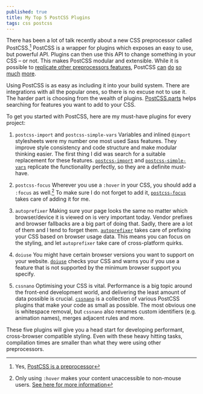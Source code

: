 ```yaml
---
published: true
title: My Top 5 PostCSS Plugins
tags: css postcss
---
```


There has been a lot of talk recently about a new CSS preprocessor called PostCSS.[^1] PostCSS is a wrapper for plugins which exposes an easy to use, but powerful API. Plugins can then use this API to change something in your CSS – or not. This makes PostCSS modular and extensible. While it is possible to [replicate other preprocessors features](https://github.com/jonathantneal/precss), PostCSS [can](https://github.com/anandthakker/doiuse) [do](https://github.com/MohammadYounes/rtlcss) [so](https://github.com/jonathantneal/postcss-font-magician) [much](https://github.com/postcss/autoprefixer) [more](http://cssnano.co/optimisations/).

Using PostCSS is as easy as including it into your build system. There are integrations with all the popular ones, so there is no excuse not to use it. The harder part is choosing from the wealth of plugins. [PostCSS.parts](http://postcss.parts) helps searching for features you want to add to your CSS.

To get you started with PostCSS, here are my must-have plugins for every project:

1. `postcss-import` and `postcss-simple-vars`
Variables and inlined `@import` stylesheets were my number one most used Sass features. They improve style consistency and code structure and make modular thinking easier. The first thing I did was search for a suitable replacement for these features. [`postcss-import`](https://github.com/postcss/postcss-import) and [`postcss-simple-vars`](https://github.com/postcss/postcss-simple-vars) replicate the functionality perfectly, so they are a definite must-have.

2. `postcss-focus`
Wherever you use a `:hover` in your CSS, you should add a `:focus` as well.[^2] To make sure I do not forget to add it, [`postcss-focus`](https://github.com/postcss/postcss-focus) takes care of adding it for me.

3. `autoprefixer`
Making sure your page looks the same no matter which browser/device it is viewed on is very important today. Vendor prefixes and browser fallbacks are a big part of doing that. Sadly, there are a lot of them and I tend to forget them. [`autoprefixer`](https://github.com/postcss/autoprefixer) takes care of prefixing your CSS based on browser usage data. This means you can focus on the styling, and let `autoprefixer` take care of cross-platform quirks.

4. `doiuse`
You might have certain browser versions you want to support on your website. [`doiuse`](https://github.com/anandthakker/doiuse) checks your CSS and warns you if you use a feature that is not supported by the minimum browser support you specify.

5. `cssnano`
Optimising your CSS is vital. Performance is a big topic around the front-end development world, and delivering the least amount of data possible is crucial. [`cssnano`](https://github.com/ben-eb/cssnano) is a collection of various PostCSS plugins that make your code as small as possible. The most obvious one is whitespace removal, but `cssnano` also renames custom identifiers (e.g. animation names), merges adjacent rules and more.

These five plugins will give you a head start for developing performant, cross-browser compatible styling. Even with these heavy hitting tasks, compilation times are smaller than what they were using other preprocessors.

[^1]: Yes, [PostCSS is a preprocessor](https://css-tricks.com/the-trouble-with-preprocessing-based-on-future-specs/)

[^2]: Only using `:hover` makes your content unaccessible to non-mouse users. [See here for more information](http://www.456bereastreet.com/archive/201004/whenever_you_use_hover_also_use_focus/)

